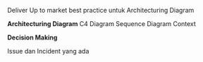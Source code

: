 Deliver Up to market best practice untuk Architecturing Diagram

**Architecturing Diagram**
C4 Diagram
Sequence Diagram
Context

**Decision Making**

Issue dan Incident yang ada 

